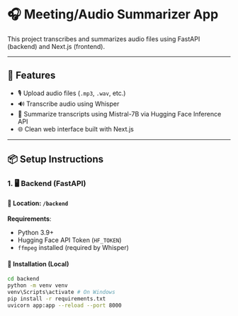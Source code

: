 # 🎧 Meeting/Audio Summarizer App

This project transcribes and summarizes audio files using FastAPI (backend) and Next.js (frontend).

---

## 🚀 Features

- 🎙️ Upload audio files (`.mp3`, `.wav`, etc.)
- 🔊 Transcribe audio using Whisper
- 🧠 Summarize transcripts using Mistral-7B via Hugging Face Inference API
- 🌐 Clean web interface built with Next.js

---

## 📦 Setup Instructions

### 1. 🖥️ Backend (FastAPI)

#### 📁 Location: `/backend`

**Requirements**:

- Python 3.9+
- Hugging Face API Token (`HF_TOKEN`)
- `ffmpeg` installed (required by Whisper)

#### 🔧 Installation (Local)

```bash
cd backend
python -m venv venv
venv\Scripts\activate # On Windows
pip install -r requirements.txt
uvicorn app:app --reload --port 8000
```
